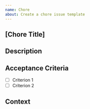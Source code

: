```yaml
---
name: Chore
about: Create a chore issue template
---
```


## [Chore Title]
<!-- Brief and descriptive title of the chore. -->

## Description
<!-- What work needs to be done and why? -->

## Acceptance Criteria
<!-- Define what needs to be true for this chore to be considered complete. -->
- [ ] Criterion 1
- [ ] Criterion 2

## Context
<!-- Any relevant background or information for completing this chore. -->